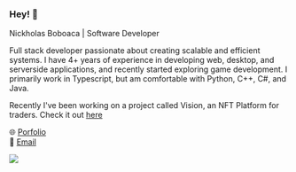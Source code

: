 ### Hey! 👋

Nickholas Boboaca | Software Developer

Full stack developer passionate about creating scalable and efficient systems. I have 4+ years of experience in developing web, desktop, and serverside applications, and recently started exploring game development. I primarily work in Typescript, but am comfortable with Python, C++, C#, and Java.

Recently I've been working on a project called Vision, an NFT Platform for traders. Check it out [here](https://www.visiontools.io/)

🌐 [Porfolio](https://nickholas.dev) <br>
📩 [Email](mailto:nickcboboaca@gmail.com) <br>

![](https://github-readme-stats.vercel.app/api?username=ImVispo&count_private=true&theme=onedark)
